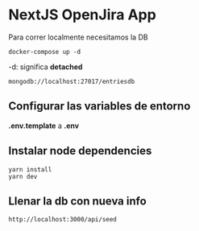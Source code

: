# NextJS OpenJira App

Para correr localmente necesitamos la DB

```
docker-compose up -d
```

-d: significa **detached**

```
mongodb://localhost:27017/entriesdb
```

## Configurar las variables de entorno

**.env.template** a **.env**

## Instalar node dependencies

```
yarn install
yarn dev
```

## Llenar la db con nueva info

```
http://localhost:3000/api/seed
```
